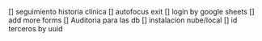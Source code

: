 [] seguimiento historia clinica
[] autofocus exit
[] login by google sheets
[] add more forms
[] Auditoria para las db
[] instalacion nube/local
[] id terceros by uuid